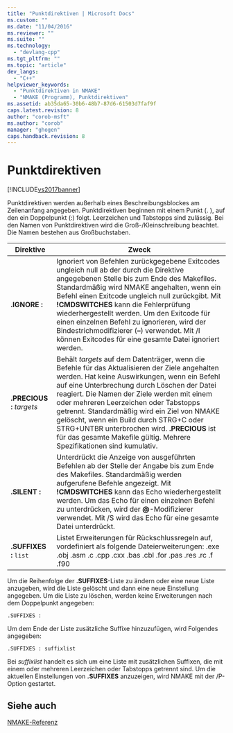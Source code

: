 ```yaml
---
title: "Punktdirektiven | Microsoft Docs"
ms.custom: ""
ms.date: "11/04/2016"
ms.reviewer: ""
ms.suite: ""
ms.technology: 
  - "devlang-cpp"
ms.tgt_pltfrm: ""
ms.topic: "article"
dev_langs: 
  - "C++"
helpviewer_keywords: 
  - "Punktdirektiven in NMAKE"
  - "NMAKE (Programm), Punktdirektiven"
ms.assetid: ab35da65-30b6-48b7-87d6-61503d7faf9f
caps.latest.revision: 8
author: "corob-msft"
ms.author: "corob"
manager: "ghogen"
caps.handback.revision: 8
---
```

# Punktdirektiven
[!INCLUDE[vs2017banner](../assembler/inline/includes/vs2017banner.md)]

Punktdirektiven werden außerhalb eines Beschreibungsblockes am Zeilenanfang angegeben.  Punktdirektiven beginnen mit einem Punkt \(. \), auf den ein Doppelpunkt \(:\) folgt.  Leerzeichen und Tabstopps sind zulässig.  Bei den Namen von Punktdirektiven wird die Groß\-\/Kleinschreibung beachtet. Die Namen bestehen aus Großbuchstaben.  
  
|Direktive|Zweck|  
|---------------|-----------|  
|**.IGNORE :**|Ignoriert von Befehlen zurückgegebene Exitcodes ungleich null ab der durch die Direktive angegebenen Stelle bis zum Ende des Makefiles.  Standardmäßig wird NMAKE angehalten, wenn ein Befehl einen Exitcode ungleich null zurückgibt.  Mit **\!CMDSWITCHES** kann die Fehlerprüfung wiederhergestellt werden.  Um den Exitcode für einen einzelnen Befehl zu ignorieren, wird der Bindestrichmodifizierer \(**–**\) verwendet.  Mit \/I können Exitcodes für eine gesamte Datei ignoriert werden.|  
|**.PRECIOUS :** *targets*|Behält *targets* auf dem Datenträger, wenn die Befehle für das Aktualisieren der Ziele angehalten werden. Hat keine Auswirkungen, wenn ein Befehl auf eine Unterbrechung durch Löschen der Datei reagiert.  Die Namen der Ziele werden mit einem oder mehreren Leerzeichen oder Tabstopps getrennt.  Standardmäßig wird ein Ziel von NMAKE gelöscht, wenn ein Build durch STRG\+C oder STRG\+UNTBR unterbrochen wird.  **.PRECIOUS** ist für das gesamte Makefile gültig. Mehrere Spezifikationen sind kumulativ.|  
|**.SILENT :**|Unterdrückt die Anzeige von ausgeführten Befehlen ab der Stelle der Angabe bis zum Ende des Makefiles.  Standardmäßig werden aufgerufene Befehle angezeigt.  Mit **\!CMDSWITCHES** kann das Echo wiederhergestellt werden.  Um das Echo für einen einzelnen Befehl zu unterdrücken, wird der **@**\-Modifizierer verwendet.  Mit \/S wird das Echo für eine gesamte Datei unterdrückt.|  
|**.SUFFIXES :** `list`|Listet Erweiterungen für Rückschlussregeln auf, vordefiniert als folgende Dateierweiterungen: .exe .obj .asm .c .cpp .cxx .bas .cbl .for .pas .res .rc .f .f90|  
  
 Um die Reihenfolge der **.SUFFIXES**\-Liste zu ändern oder eine neue Liste anzugeben, wird die Liste gelöscht und dann eine neue Einstellung angegeben.  Um die Liste zu löschen, werden keine Erweiterungen nach dem Doppelpunkt angegeben:  
  
```  
.SUFFIXES :  
```  
  
 Um dem Ende der Liste zusätzliche Suffixe hinzuzufügen, wird Folgendes angegeben:  
  
```  
.SUFFIXES : suffixlist  
```  
  
 Bei *suffixlist* handelt es sich um eine Liste mit zusätzlichen Suffixen, die mit einem oder mehreren Leerzeichen oder Tabstopps getrennt sind.  Um die aktuellen Einstellungen von **.SUFFIXES** anzuzeigen, wird NMAKE mit der \/P\-Option gestartet.  
  
## Siehe auch  
 [NMAKE\-Referenz](../build/nmake-reference.md)